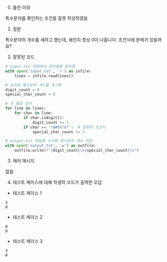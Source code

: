 0. 틀린 이유

특수문자를 확인하는 조건을 잘못 작성하였음

1. 질문

특수문자의 개수를 세려고 했는데, 왜인지 항상 0이 나옵니다. 조건식에 문제가 있을까요?

2. 잘못된 코드

```python
# input.txt 파일에서 문자열을 읽어옴
with open('input.txt', 'r') as infile:
    lines = infile.readlines()

# 숫자와 특수문자 개수를 초기화
digit_count = 0
special_char_count = 0

# 각 줄을 검사
for line in lines:
    for char in line:
        if char.isdigit():
            digit_count += 1
        if char == '!@#$%^&*':  # 잘못된 조건식
            special_char_count += 1

# output.txt 파일에 숫자와 특수문자 개수 저장
with open('output.txt', 'w') as outfile:
    outfile.write(f"{digit_count}\n{special_char_count}\n")
```

3. 에러 메시지

없음

4. 테스트 케이스에 대해 학생의 코드가 출력한 오답

- 테스트 케이스 1

```
3
0
```

- 테스트 케이스 2

```
0
0
```

- 테스트 케이스 3

```
3
0
```